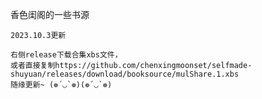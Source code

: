 香色闺阁的一些书源
~~~~~~~~~~~~~~~~~~~~~~~~~~~~~~~~~~~
2023.10.3更新

右侧release下载合集xbs文件，
或者直接复制https://github.com/chenxingmoonset/selfmade-shuyuan/releases/download/booksource/mulShare.1.xbs
随缘更新~ (❁´◡`❁)(❁´◡`❁)
